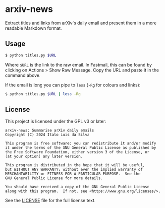 # arxiv-news

Extract titles and links from arXiv's daily email and present them in a more readable
Markdown format.

## Usage

```sh
$ python titles.py $URL
```

Where `$URL` is the link to the raw email. In Fastmail, this can be found by clicking
on Actions > Show Raw Message. Copy the URL and paste it in the command above.

If the email is long you can pipe to `less` (`-Rg` for colours and links):

```sh
$ python titles.py $URL | less -Rg
```

## License

This project is licensed under the GPL v3 or later:

    arxiv-news: Summarise arXiv daily emails
    Copyright (C) 2024 Italo Luis da Silva

    This program is free software: you can redistribute it and/or modify
    it under the terms of the GNU General Public License as published by
    the Free Software Foundation, either version 3 of the License, or
    (at your option) any later version.

    This program is distributed in the hope that it will be useful,
    but WITHOUT ANY WARRANTY; without even the implied warranty of
    MERCHANTABILITY or FITNESS FOR A PARTICULAR PURPOSE.  See the
    GNU General Public License for more details.

    You should have received a copy of the GNU General Public License
    along with this program.  If not, see <https://www.gnu.org/licenses/>.

See the [LICENSE](LICENSE) file for the full license text.
